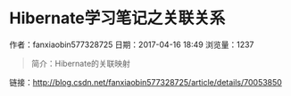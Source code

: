 # Hibernate学习笔记之关联关系
作者：fanxiaobin577328725
日期：2017-04-16 18:49
浏览量：1237
> 简介：Hibernate的关联映射

 链接：http://blog.csdn.net/fanxiaobin577328725/article/details/70053850
